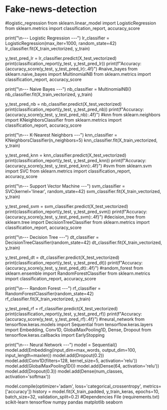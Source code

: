# Fake-news-detection
#logistic_regression 
from sklearn.linear_model import LogisticRegression
from sklearn.metrics import classification_report, accuracy_score

print("\n--- Logistic Regression ---")
lr_classifier = LogisticRegression(max_iter=1000, random_state=42)
lr_classifier.fit(X_train_vectorized, y_train)

y_test_pred_lr = lr_classifier.predict(X_test_vectorized)
print(classification_report(y_test, y_test_pred_lr))
print(f"Accuracy: {accuracy_score(y_test, y_test_pred_lr):.4f}")
#naive_bayes
from sklearn.naive_bayes import MultinomialNB
from sklearn.metrics import classification_report, accuracy_score

print("\n--- Naive Bayes ---")
nb_classifier = MultinomialNB()
nb_classifier.fit(X_train_vectorized, y_train)

y_test_pred_nb = nb_classifier.predict(X_test_vectorized)
print(classification_report(y_test, y_test_pred_nb))
print(f"Accuracy: {accuracy_score(y_test, y_test_pred_nb):.4f}")
#knn
from sklearn.neighbors import KNeighborsClassifier
from sklearn.metrics import classification_report, accuracy_score

print("\n--- K-Nearest Neighbors ---")
knn_classifier = KNeighborsClassifier(n_neighbors=5)
knn_classifier.fit(X_train_vectorized, y_train)

y_test_pred_knn = knn_classifier.predict(X_test_vectorized)
print(classification_report(y_test, y_test_pred_knn))
print(f"Accuracy: {accuracy_score(y_test, y_test_pred_knn):.4f}")
#svm
from sklearn.svm import SVC
from sklearn.metrics import classification_report, accuracy_score

print("\n--- Support Vector Machine ---")
svm_classifier = SVC(kernel='linear', random_state=42)
svm_classifier.fit(X_train_vectorized, y_train)

y_test_pred_svm = svm_classifier.predict(X_test_vectorized)
print(classification_report(y_test, y_test_pred_svm))
print(f"Accuracy: {accuracy_score(y_test, y_test_pred_svm):.4f}")
#decision_tree
from sklearn.tree import DecisionTreeClassifier
from sklearn.metrics import classification_report, accuracy_score

print("\n--- Decision Tree ---")
dt_classifier = DecisionTreeClassifier(random_state=42)
dt_classifier.fit(X_train_vectorized, y_train)

y_test_pred_dt = dt_classifier.predict(X_test_vectorized)
print(classification_report(y_test, y_test_pred_dt))
print(f"Accuracy: {accuracy_score(y_test, y_test_pred_dt):.4f}")
#random_forest
from sklearn.ensemble import RandomForestClassifier
from sklearn.metrics import classification_report, accuracy_score

print("\n--- Random Forest ---")
rf_classifier = RandomForestClassifier(random_state=42)
rf_classifier.fit(X_train_vectorized, y_train)

y_test_pred_rf = rf_classifier.predict(X_test_vectorized)
print(classification_report(y_test, y_test_pred_rf))
print(f"Accuracy: {accuracy_score(y_test, y_test_pred_rf):.4f}")
#neural_network
from tensorflow.keras.models import Sequential
from tensorflow.keras.layers import Embedding, Conv1D, GlobalMaxPooling1D, Dense, Dropout
from tensorflow.keras.callbacks import EarlyStopping

print("\n--- Neural Network ---")
model = Sequential()
model.add(Embedding(input_dim=max_words, output_dim=100, input_length=maxlen))
model.add(Dropout(0.2))
model.add(Conv1D(filters=128, kernel_size=5, activation='relu'))
model.add(GlobalMaxPooling1D())
model.add(Dense(64, activation='relu'))
model.add(Dropout(0.3))
model.add(Dense(num_classes, activation='softmax'))

model.compile(optimizer='adam', loss='categorical_crossentropy', metrics=['accuracy'])
history = model.fit(X_train_padded, y_train_keras, epochs=10, batch_size=32, validation_split=0.2)
#Dependencies File (requirements.txt)
scikit-learn
tensorflow
numpy
pandas
matplotlib
seaborn
